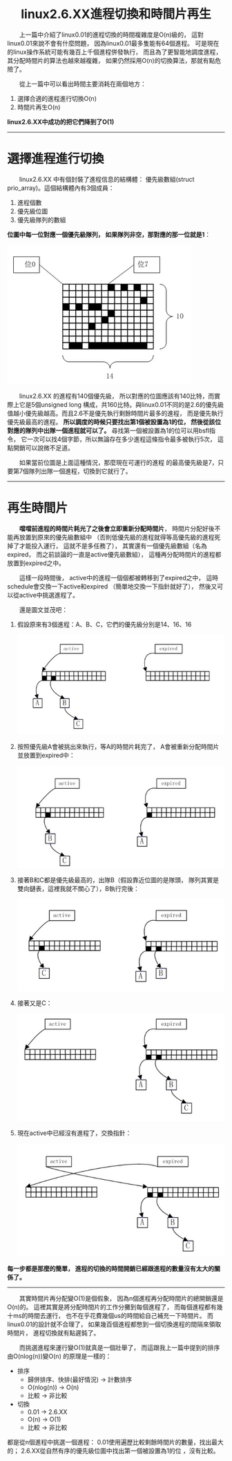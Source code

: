 
<a name="top"></a>

<h1 align="center">linux2.6.XX進程切換和時間片再生
</h1>

　　上一篇中介紹了linux0.01的進程切換的時間複雜度是O(n)級的，
這對linux0.01來說不會有什麼問題，
因為linux0.01最多隻能有64個進程。
可是現在的linux操作系統可能有幾百上千個進程併發執行，
而且為了更智能地調度進程，其分配時間片的算法也越來越複雜，
如果仍然採用O(n)的切換算法，那就有點危險了。

　　從上一篇中可以看出時間主要消耗在兩個地方：

1. 選擇合適的進程進行切換O(n)
2. 時間片再生O(n)

<b>linux2.6.XX中成功的把它們降到了O(1)</b>

---

# 選擇進程進行切換

　　linux2.6.XX 中有個封裝了進程信息的結構體：
優先級數組(struct prio_array)。這個結構體內有3個成員：

1. 進程個數
2. 優先級位圖
3. 優先級隊列的數組

<b>位圖中每一位對應一個優先級隊列，
如果隊列非空，那對應的那一位就是1</b>：

![bits](images/original_boj5_0d35000017351190.jpg)

　　linux2.6.XX 的進程有140個優先級，
所以對應的位圖應該有140比特，而實際上它是5個unsigned long
構成，共160比特。與linux0.01不同的是2.6的優先級
值越小優先級越高。而且2.6不是優先執行剩餘時間片最多的進程，
而是優先執行優先級最高的進程。
<b>所以調度的時候只要找出第1個被設置為1的位，
然後從該位對應的隊列中出隊一個進程就可以了。</b>
尋找第一個被設置為1的位可以用bsfl指令，
它一次可以找4個字節，所以無論存在多少進程這條指令最多被執行5次，
這點開銷可以說微不足道。

　　如果當前位圖是上面這種情況，那麼現在可運行的進程
的最高優先級是7，只要第7個隊列出隊一個進程，切換到它就行了。

---

# 再生時間片

　　<b>噹噹前進程的時間片耗光了之後會立即重新分配時間片</b>，
時間片分配好後不能再放置到原來的優先級數組中
（否則低優先級的進程就得等高優先級的進程死掉了才能投入運行，
這就不是多任務了），
其實還有一個優先級數組（名為expired，
而之前談論的一直是active優先級數組），
這種再分配時間片的進程都放置到expired之中。

　　這樣一段時間後，
active中的進程一個個都被轉移到了expired之中，
這時schedule會交換一下active和expired
（簡單地交換一下指針就好了），
然後又可以從active中挑選進程了。

　　還是圖文並茂吧：

1. 假設原來有3個進程：A、B、C，它們的優先級分別是14、16、16

	![1](images/original_ZYS3_1591000055d5125e.jpg)

2. 按照優先級A會被挑出來執行，等A的時間片耗完了，
A會被重新分配時間片並放置到expired中：

	![2](images/original_UTKq_2df900008cff125d.jpg)

3. 接著B和C都是優先級最高的，出隊B（假設靠近位圖的是隊頭，
隊列其實是雙向鏈表，這裡我就不關心了），B執行完後：

	![3](images/original_AOhZ_310800008d9c125c.jpg)

4. 接著又是C：

	![4](images/original_V9Ta_1eec00008e33125b.jpg)

5. 現在active中已經沒有進程了，交換指針：

	![5](images/original_cNKM_5ebe00008c481191.jpg)

<b>每一步都是那麼的簡單，
進程的切換的時間開銷已經跟進程的數量沒有太大的關係了。</b>

---

　　其實時間片再分配變O(1)是個假象，
因為n個進程再分配時間片的總開銷還是O(n)的。
這裡其實是將分配時間片的工作分攤到每個進程了，
而每個進程都有幾十ms的時間去運行，
也不在乎花費幾個us的時間給自己補充一下時間片。
而linux0.01的設計就不合理了，
如果幾百個進程都憋到一個切換進程的間隔來領取時間片，
進程切換就有點遲鈍了。

　　而挑選進程來運行變O(1)就真是一個壯舉了，
而這跟我上一篇中提到的排序由O(nlog(n))變O(n)
的原理是一樣的：

* 排序
	* 歸併排序、快排(最好情況) -> 計數排序
	* O(nlog(n)) -> O(n)
	* 比較 -> 非比較
* 切換
	* 0.01 -> 2.6.XX
	* O(n) -> O(1)
	* 比較 -> 非比較

都是從n個進程中挑選一個進程：
0.01使用遍歷比較剩餘時間片的數量，找出最大的；
2.6.XX從自然有序的優先級位圖中找出第一個被設置為1的位
，沒有比較。
